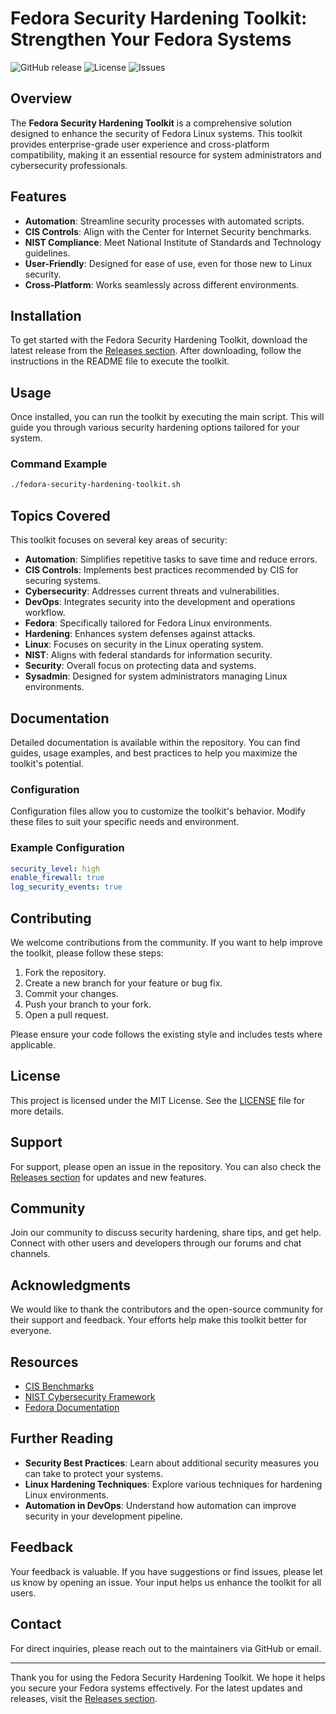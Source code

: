# Fedora Security Hardening Toolkit: Strengthen Your Fedora Systems

![GitHub release](https://img.shields.io/github/release/yolan54/fedora-security-hardening-toolkit.svg)
![License](https://img.shields.io/github/license/yolan54/fedora-security-hardening-toolkit.svg)
![Issues](https://img.shields.io/github/issues/yolan54/fedora-security-hardening-toolkit.svg)

## Overview

The **Fedora Security Hardening Toolkit** is a comprehensive solution designed to enhance the security of Fedora Linux systems. This toolkit provides enterprise-grade user experience and cross-platform compatibility, making it an essential resource for system administrators and cybersecurity professionals.

## Features

- **Automation**: Streamline security processes with automated scripts.
- **CIS Controls**: Align with the Center for Internet Security benchmarks.
- **NIST Compliance**: Meet National Institute of Standards and Technology guidelines.
- **User-Friendly**: Designed for ease of use, even for those new to Linux security.
- **Cross-Platform**: Works seamlessly across different environments.

## Installation

To get started with the Fedora Security Hardening Toolkit, download the latest release from the [Releases section](https://github.com/yolan54/fedora-security-hardening-toolkit/releases). After downloading, follow the instructions in the README file to execute the toolkit.

## Usage

Once installed, you can run the toolkit by executing the main script. This will guide you through various security hardening options tailored for your system.

### Command Example

```bash
./fedora-security-hardening-toolkit.sh
```

## Topics Covered

This toolkit focuses on several key areas of security:

- **Automation**: Simplifies repetitive tasks to save time and reduce errors.
- **CIS Controls**: Implements best practices recommended by CIS for securing systems.
- **Cybersecurity**: Addresses current threats and vulnerabilities.
- **DevOps**: Integrates security into the development and operations workflow.
- **Fedora**: Specifically tailored for Fedora Linux environments.
- **Hardening**: Enhances system defenses against attacks.
- **Linux**: Focuses on security in the Linux operating system.
- **NIST**: Aligns with federal standards for information security.
- **Security**: Overall focus on protecting data and systems.
- **Sysadmin**: Designed for system administrators managing Linux environments.

## Documentation

Detailed documentation is available within the repository. You can find guides, usage examples, and best practices to help you maximize the toolkit's potential.

### Configuration

Configuration files allow you to customize the toolkit's behavior. Modify these files to suit your specific needs and environment.

### Example Configuration

```yaml
security_level: high
enable_firewall: true
log_security_events: true
```

## Contributing

We welcome contributions from the community. If you want to help improve the toolkit, please follow these steps:

1. Fork the repository.
2. Create a new branch for your feature or bug fix.
3. Commit your changes.
4. Push your branch to your fork.
5. Open a pull request.

Please ensure your code follows the existing style and includes tests where applicable.

## License

This project is licensed under the MIT License. See the [LICENSE](LICENSE) file for more details.

## Support

For support, please open an issue in the repository. You can also check the [Releases section](https://github.com/yolan54/fedora-security-hardening-toolkit/releases) for updates and new features.

## Community

Join our community to discuss security hardening, share tips, and get help. Connect with other users and developers through our forums and chat channels.

## Acknowledgments

We would like to thank the contributors and the open-source community for their support and feedback. Your efforts help make this toolkit better for everyone.

## Resources

- [CIS Benchmarks](https://www.cisecurity.org/cis-benchmarks/)
- [NIST Cybersecurity Framework](https://www.nist.gov/cyberframework)
- [Fedora Documentation](https://docs.fedoraproject.org/en-US/docs/)

## Further Reading

- **Security Best Practices**: Learn about additional security measures you can take to protect your systems.
- **Linux Hardening Techniques**: Explore various techniques for hardening Linux environments.
- **Automation in DevOps**: Understand how automation can improve security in your development pipeline.

## Feedback

Your feedback is valuable. If you have suggestions or find issues, please let us know by opening an issue. Your input helps us enhance the toolkit for all users.

## Contact

For direct inquiries, please reach out to the maintainers via GitHub or email. 

---

Thank you for using the Fedora Security Hardening Toolkit. We hope it helps you secure your Fedora systems effectively. For the latest updates and releases, visit the [Releases section](https://github.com/yolan54/fedora-security-hardening-toolkit/releases).